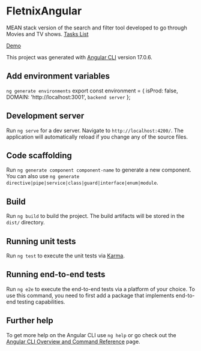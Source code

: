 # FletnixAngular
MEAN stack version of the search and filter tool developed to go through Movies and TV shows. [Tasks List](https://drive.google.com/file/d/11auWl_KUrOhJlDL-xudumdA05rWvh2ZW/view)

[Demo](https://fletnix-angular.vercel.app/)

This project was generated with [Angular CLI](https://github.com/angular/angular-cli) version 17.0.6.


## Add environment variables

`ng generate environments`
export const environment = {
isProd: false,
DOMAIN: 'http://localhost:3001', `backend server`
};

## Development server

Run `ng serve` for a dev server. Navigate to `http://localhost:4200/`. The application will automatically reload if you change any of the source files.

## Code scaffolding

Run `ng generate component component-name` to generate a new component. You can also use `ng generate directive|pipe|service|class|guard|interface|enum|module`.

## Build

Run `ng build` to build the project. The build artifacts will be stored in the `dist/` directory.

## Running unit tests

Run `ng test` to execute the unit tests via [Karma](https://karma-runner.github.io).

## Running end-to-end tests

Run `ng e2e` to execute the end-to-end tests via a platform of your choice. To use this command, you need to first add a package that implements end-to-end testing capabilities.

## Further help

To get more help on the Angular CLI use `ng help` or go check out the [Angular CLI Overview and Command Reference](https://angular.io/cli) page.
